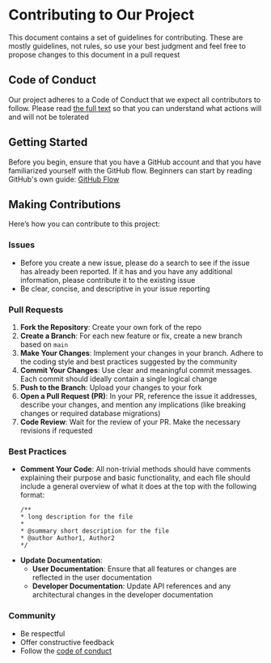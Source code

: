 # Contributing to Our Project

This document contains a set of guidelines for contributing. These are mostly guidelines, not rules, so use your best judgment and feel free to propose changes to this document in a pull request

## Code of Conduct

Our project adheres to a Code of Conduct that we expect all contributors to follow. Please read [the full text](./CODE_OF_CONDUCT.md) so that you can understand what actions will and will not be tolerated

## Getting Started

Before you begin, ensure that you have a GitHub account and that you have familiarized yourself with the GitHub flow. Beginners can start by reading GitHub's own guide: [GitHub Flow](https://guides.github.com/introduction/flow/)

## Making Contributions

Here’s how you can contribute to this project:

### Issues

- Before you create a new issue, please do a search to see if the issue has already been reported. If it has and you have any additional information, please contribute it to the existing issue
- Be clear, concise, and descriptive in your issue reporting

### Pull Requests

1. **Fork the Repository**: Create your own fork of the repo
2. **Create a Branch**: For each new feature or fix, create a new branch based on `main`
3. **Make Your Changes**: Implement your changes in your branch. Adhere to the coding style and best practices suggested by the community
4. **Commit Your Changes**: Use clear and meaningful commit messages. Each commit should ideally contain a single logical change
5. **Push to the Branch**: Upload your changes to your fork
6. **Open a Pull Request (PR)**: In your PR, reference the issue it addresses, describe your changes, and mention any implications (like breaking changes or required database migrations)
7. **Code Review**: Wait for the review of your PR. Make the necessary revisions if requested

### Best Practices

- **Comment Your Code**: All non-trivial methods should have comments explaining their purpose and basic functionality, and each file should include a general overview of what it does at the top with the following format:
  ```
  /**
  * long description for the file
  *
  * @summary short description for the file
  * @author Author1, Author2
  */
  ```
- **Update Documentation**: 
  - **User Documentation**: Ensure that all features or changes are reflected in the user documentation
  - **Developer Documentation**: Update API references and any architectural changes in the developer documentation

### Community
- Be respectful
- Offer constructive feedback
- Follow the [code of conduct](./CODE_OF_CONDUCT.md)